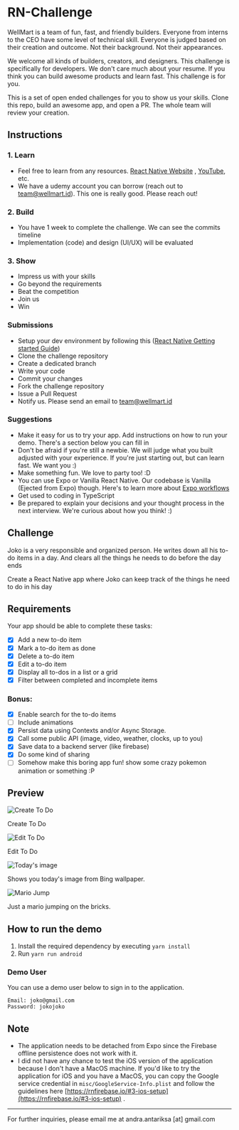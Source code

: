 # RN-Challenge
WellMart is a team of fun, fast, and friendly builders. Everyone from interns to the CEO have some level of technical skill. Everyone is judged based on their creation and outcome. Not their background. Not their appearances.

We welcome all kinds of builders, creators, and designers. This challenge is specifically for developers. We don't care much about your resume. If you think you can build awesome products and learn fast. This challenge is for you.

This is a set of open ended challenges for you to show us your skills. Clone this repo, build an awesome app, and open a PR. The whole team will review your creation.

## Instructions
### 1. Learn
- Feel free to learn from any resources. [React Native Website](https://reactnative.dev)
  , [YouTube](https://www.youtube.com/results?search_query=react+native+tutorial), etc.
- We have a udemy account you can borrow (reach out to team@wellmart.id). This one is really good. Please reach out!

### 2. Build
- You have 1 week to complete the challenge. We can see the commits timeline
- Implementation (code) and design (UI/UX) will be evaluated

### 3. Show
- Impress us with your skills
- Go beyond the requirements
- Beat the competition
- Join us
- Win

### Submissions
- Setup your dev environment by following this ([React Native Getting started Guide](https://reactnative.dev/docs/getting-started))
- Clone the challenge repository
- Create a dedicated branch
- Write your code
- Commit your changes
- Fork the challenge repository
- Issue a Pull Request
- Notify us. Please send an email to team@wellmart.id

### Suggestions
- Make it easy for us to try your app. Add instructions on how to run your demo. There's a section below you can fill in
- Don't be afraid if you're still a newbie. We will judge what you built adjusted with your experience. If you're just starting out, but can learn fast. We want you :)
- Make something fun. We love to party too! :D
- You can use Expo or Vanilla React Native. Our codebase is Vanilla (Ejected from Expo) though. Here's to learn more about [Expo workflows](https://docs.expo.io/introduction/managed-vs-bare/)
- Get used to coding in TypeScript
- Be prepared to explain your decisions and your thought process in the next interview. We're curious about how you think! :)

## Challenge
Joko is a very responsible and organized person. He writes down all his to-do items in a day. And clears all the things he needs to do before the day ends

Create a React Native app where Joko can keep track of the things he need to do in his day

## Requirements

Your app should be able to complete these tasks:

- [x] Add a new to-do item
- [x] Mark a to-do item as done
- [x] Delete a to-do item
- [x] Edit a to-do item
- [x] Display all to-dos in a list or a grid
- [x] Filter between completed and incomplete items

### Bonus:

- [x] Enable search for the to-do items
- [ ] Include animations
- [x] Persist data using Contexts and/or Async Storage.
- [x] Call some public API (image, video, weather, clocks, up to you)
- [x] Save data to a backend server (like firebase)
- [x] Do some kind of sharing
- [ ] Somehow make this boring app fun! show some crazy pokemon animation or something :P

## Preview

![Create To Do](misc/assets/preview/createtodo.png)

Create To Do

![Edit To Do](misc/assets/preview/edittodo.png)

Edit To Do

![Today's image](misc/assets/preview/todaysimage.png)

Shows you today's image from Bing wallpaper.

![Mario Jump](misc/assets/preview/mariojump.png)

Just a mario jumping on the bricks.

## How to run the demo

1. Install the required dependency by executing `yarn install`
2. Run `yarn run android`

### Demo User

You can use a demo user below to sign in to the application.

```
Email: joko@gmail.com
Password: jokojoko
```

## Note

- The application needs to be detached from Expo since the Firebase offline persistence does not work with it.
- I did not have any chance to test the iOS version of the application because I don't have a MacOS machine. If you'd
  like to try the application for iOS and you have a MacOS, you can copy the Google service credential in
  `misc/GoogleService-Info.plist` and follow the guidelines
  here [https://rnfirebase.io/#3-ios-setup](https://rnfirebase.io/#3-ios-setup) .

---

For further inquiries, please email me at andra.antariksa \[at\] gmail.com
